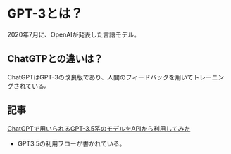 # GPT-3とは？

2020年7月に、OpenAIが発表した言語モデル。

## ChatGTPとの違いは？

ChatGPTはGPT-3の改良版であり、人間のフィードバックを用いてトレーニングされている。

## 記事

[ChatGPTで用いられるGPT-3.5系のモデルをAPIから利用してみた](https://qiita.com/kaz2ngt/items/d26dd572bd82fcd3dfd3)

- GPT3.5の利用フローが書かれている。